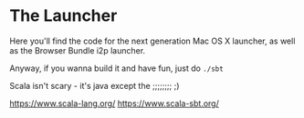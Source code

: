 # The Launcher

Here you'll find the code for the next generation Mac OS X launcher, as well as the Browser Bundle i2p launcher.

Anyway, if you wanna build it and have fun, just do `./sbt`

Scala isn't scary - it's java except the ;;;;;;;; ;)

https://www.scala-lang.org/
https://www.scala-sbt.org/

